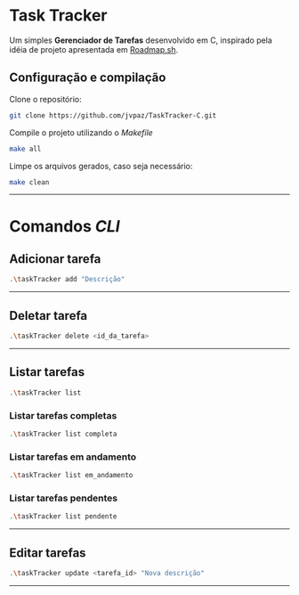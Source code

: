 # Task Tracker

Um simples **Gerenciador de Tarefas** desenvolvido em C, inspirado pela idéia de projeto apresentada em [Roadmap.sh](https://roadmap.sh/projects/task-tracker). 

## Configuração e compilação
Clone o repositório:
   ```bash
   git clone https://github.com/jvpaz/TaskTracker-C.git
   ```

Compile o projeto utilizando o *Makefile*
   ```bash
   make all
   ```

Limpe os arquivos gerados, caso seja necessário:
   ```bash
   make clean
   ```
---
   
# Comandos *CLI*

## Adicionar tarefa
   ```bash
   .\taskTracker add "Descrição"
   ```
---

## Deletar tarefa
   ```bash
  .\taskTracker delete <id_da_tarefa>
   ```
---

## Listar tarefas
   ```bash
.\taskTracker list
   ```
### Listar tarefas completas
```bash
.\taskTracker list completa
```
### Listar tarefas em andamento
```bash
.\taskTracker list em_andamento
```
### Listar tarefas pendentes
```bash
.\taskTracker list pendente
```
---

## Editar tarefas
```bash
.\taskTracker update <tarefa_id> "Nova descrição"
```
---


